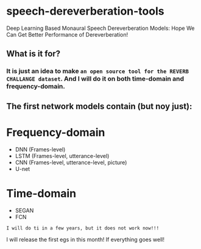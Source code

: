 # speech-dereverberation-tools
Deep Learning Based Monaural Speech Dereverberation Models: Hope We Can Get Better Performance of Dereverberation! 

## What is it for? 
### It is just an idea to make `an open source tool for the REVERB CHALLANGE dataset`. And I will do it on both time-domain and frequency-domain. 

## The first network models contain (but noy just):

# Frequency-domain
* DNN (Frames-level)
* LSTM (Frames-level, utterance-level)
* CNN (Frames-level, utterance-level, picture)
* U-net

# Time-domain
* SEGAN
* FCN


`I will do ti in a few years, but it does not work now!!!`

I will release the first egs in this month! If everything goes well!
